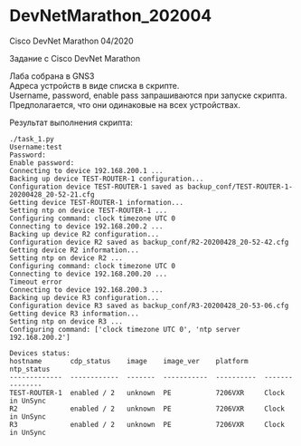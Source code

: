 # DevNetMarathon_202004
Cisco DevNet Marathon 04/2020

Задание с Cisco DevNet Marathon

Лаба собрана в GNS3  
Адреса устройств в виде списка в скрипте.  
Username, password, enable pass запрашиваются при запуске скрипта. Предполагается, что они одинаковые на всех устройствах.  

Результат выполнения скрипта:  

    ./task_1.py   
    Username:test  
    Password: 
    Enable password:  
    Connecting to device 192.168.200.1 ...  
    Backing up device TEST-ROUTER-1 configuration...  
    Configuration device TEST-ROUTER-1 saved as backup_conf/TEST-ROUTER-1-20200428_20-52-21.cfg  
    Getting device TEST-ROUTER-1 information...  
    Setting ntp on device TEST-ROUTER-1 ...  
    Configuring command: clock timezone UTC 0  
    Connecting to device 192.168.200.2 ...  
    Backing up device R2 configuration...  
    Configuration device R2 saved as backup_conf/R2-20200428_20-52-42.cfg  
    Getting device R2 information...  
    Setting ntp on device R2 ...  
    Configuring command: clock timezone UTC 0  
    Connecting to device 192.168.200.20 ...  
    Timeout error  
    Connecting to device 192.168.200.3 ...  
    Backing up device R3 configuration...  
    Configuration device R3 saved as backup_conf/R3-20200428_20-53-06.cfg  
    Getting device R3 information...  
    Setting ntp on device R3 ...  
    Configuring command: ['clock timezone UTC 0', 'ntp server 192.168.200.2']  

    Devices status:   
    hostname       cdp_status    image    image_ver    platform    ntp_status  
    -------------  ------------  -------  -----------  ----------  ---------------  
    TEST-ROUTER-1  enabled / 2   unknown  PE           7206VXR     Clock in UnSync  
    R2             enabled / 2   unknown  PE           7206VXR     Clock in UnSync  
    R3             enabled / 2   unknown  PE           7206VXR     Clock in UnSync  
